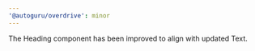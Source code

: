 ```yaml
---
'@autoguru/overdrive': minor
---
```


The Heading component has been improved to align with updated Text.
